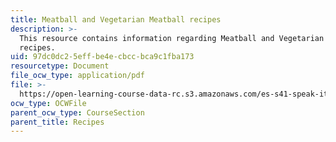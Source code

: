 ```yaml
---
title: Meatball and Vegetarian Meatball recipes
description: >-
  This resource contains information regarding Meatball and Vegetarian Meatball
  recipes.
uid: 97dc0dc2-5eff-be4e-cbcc-bca9c1fba173
resourcetype: Document
file_ocw_type: application/pdf
file: >-
  https://open-learning-course-data-rc.s3.amazonaws.com/es-s41-speak-italian-with-your-mouth-full-spring-2012/97dc0dc25effbe4ecbccbca9c1fba173_MITES_S41S12_recipe_5.pdf
ocw_type: OCWFile
parent_ocw_type: CourseSection
parent_title: Recipes
---
```

